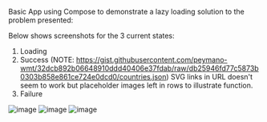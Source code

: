 Basic App using Compose to demonstrate a lazy loading solution to the problem presented:


Below shows screenshots for the 3 current states: 

1. Loading
2. Success (NOTE: https://gist.githubusercontent.com/peymano-wmt/32dcb892b06648910ddd40406e37fdab/raw/db25946fd77c5873b0303b858e861ce724e0dcd0/countries.json)
   SVG links in URL doesn't seem to work but placeholder images left in rows to illustrate function.
3. Failure

![image](https://github.com/user-attachments/assets/2738e0f6-7b04-48df-8280-50a3abe70603)
![image](https://github.com/user-attachments/assets/a8d051c7-041d-4030-bd4c-c9d8371e373d)
![image](https://github.com/user-attachments/assets/04adc104-f20f-465c-91d7-a4dbe92b385b)

